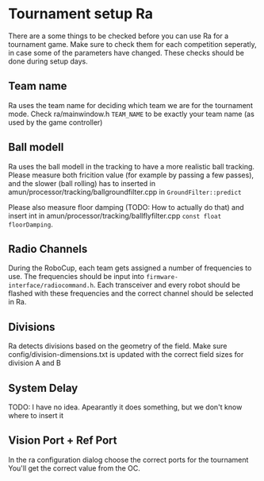 # Tournament setup Ra
There are a some things to be checked before you can use Ra for a tournament game.
Make sure to check them for each competition seperatly, in case some of the parameters have changed.
These checks should be done during setup days.

## Team name
Ra uses the team name for deciding which team we are for the tournament mode.
Check ra/mainwindow.h `TEAM_NAME` to be exactly your team name (as used by the game controller)

## Ball modell
Ra uses the ball modell in the tracking to have a more realistic ball tracking.
Please measure both fricition value (for example by passing a few passes), and the slower
(ball rolling) has to inserted in amun/processor/tracking/ballgroundfilter.cpp in `GroundFilter::predict`

Please also measure floor damping (TODO: How to actually do that) and insert int in
amun/processor/tracking/ballflyfilter.cpp `const float floorDamping`.

## Radio Channels
During the RoboCup, each team gets assigned a number of frequencies to use.
The frequencies should be input into `firmware-interface/radiocommand.h`.
Each transceiver and every robot should be flashed with these frequencies and the correct channel should be selected in Ra.

## Divisions
Ra detects divisions based on the geometry of the field.
Make sure config/division-dimensions.txt is updated with the correct field sizes for division A and B

## System Delay
TODO: I have no idea. Apearantly it does something, but we don't know where to insert it

## Vision Port + Ref Port
In the ra configuration dialog choose the correct ports for the tournament
You'll get the correct value from the OC.
